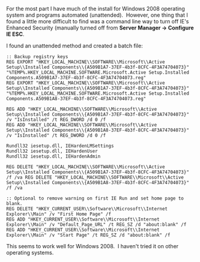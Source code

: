 

For the most part I have much of the install for Windows 2008 operating system and programs automated (unattended).  However, one thing that I found a little more difficult to find was a command line way to turn off IE's Enhanced Security (manually turned off from **Server Manager -> Configure IE ESC**.

I found an unattended method and created a batch file:

```
:: Backup registry keys 
REG EXPORT "HKEY_LOCAL_MACHINE\\SOFTWARE\\Microsoft\\Active Setup\\Installed Components\\{A509B1A7-37EF-4b3f-8CFC-4F3A74704073}" 
"%TEMP%.HKEY_LOCAL_MACHINE.SOFTWARE.Microsoft.Active Setup.Installed Components.A509B1A7-37EF-4b3f-8CFC-4F3A74704073.reg" 
REG EXPORT "HKEY_LOCAL_MACHINE\\SOFTWARE\\Microsoft\\Active Setup\\Installed Components\\{A509B1A7-37EF-4b3f-8CFC-4F3A74704073}" 
"%TEMP%.HKEY_LOCAL_MACHINE.SOFTWARE.Microsoft.Active Setup.Installed Components.A509B1A8-37EF-4b3f-8CFC-4F3A74704073.reg"

REG ADD "HKEY_LOCAL_MACHINE\\SOFTWARE\\Microsoft\\Active Setup\\Installed Components\\{A509B1A7-37EF-4b3f-8CFC-4F3A74704073}" /v "IsInstalled" /t REG_DWORD /d 0 /f 
REG ADD "HKEY_LOCAL_MACHINE\\SOFTWARE\\Microsoft\\Active Setup\\Installed Components\\{A509B1A8-37EF-4b3f-8CFC-4F3A74704073}" /v "IsInstalled" /t REG_DWORD /d 0 /f

Rundll32 iesetup.dll, IEHardenLMSettings 
Rundll32 iesetup.dll, IEHardenUser 
Rundll32 iesetup.dll, IEHardenAdmin

REG DELETE "HKEY_LOCAL_MACHINE\\SOFTWARE\\Microsoft\\Active Setup\\Installed Components\\{A509B1A7-37EF-4b3f-8CFC-4F3A74704073}" /f /va REG DELETE "HKEY_LOCAL_MACHINE\\SOFTWARE\\Microsoft\\Active Setup\\Installed Components\\{A509B1A8-37EF-4b3f-8CFC-4F3A74704073}" /f /va

:: Optional to remove warning on first IE Run and set home page to blank. 
REG DELETE "HKEY_CURRENT_USER\\Software\\Microsoft\\Internet Explorer\\Main" /v "First Home Page" /f 
REG ADD "HKEY_CURRENT_USER\\Software\\Microsoft\\Internet Explorer\\Main" /v "Default_Page_URL" /t REG_SZ /d "about:blank" /f 
REG ADD "HKEY_CURRENT_USER\\Software\\Microsoft\\Internet Explorer\\Main" /v "Start Page" /t REG_SZ /d "about:blank" /f
```

This seems to work well for Windows 2008.  I haven't tried it on other operating systems.

